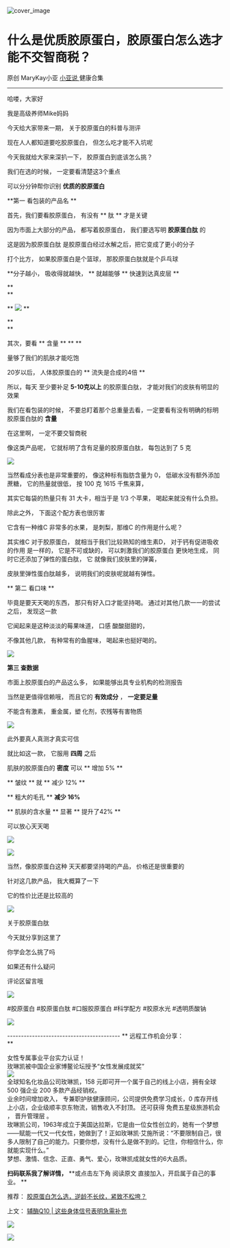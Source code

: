 ![cover_image](https://mmbiz.qpic.cn/mmbiz_jpg/A8SKDch4cJGoj2tzUfkLVWJyxHfMMpWYP5csWJUtLeXuTEv16410IEQdQwaM0xmrA5K1UvhMGKLv6dib1zawYEA/0?wx_fmt=jpeg)

#  什么是优质胶原蛋白，胶原蛋白怎么选才能不交智商税？

原创  MaryKay小亚  [ 小亚说 ](https://mp.weixin.qq.com/mp/appmsgalbum?__biz=MzUxNDAwNTk0MQ==&action=getalbum&album_id=1708254885080530948#wechat_redirect) 健康合集

__ _ _ _ _

  

  

  

哈喽，大家好

我是高级养师Mike妈妈

今天给大家带来一期，  关于胶原蛋白的科普与测评

现在人人都知道要吃胶原蛋白，  但怎么吃才能不入坑呢

今天我就给大家来深扒一下，  胶原蛋白到底该怎么挑？

我们在选的时候，  一定要看清楚这3个重点

可以分分钟帮你识别  **优质的胶原蛋白**

  

**第一 看包装的产品名  **

首先，我们要看胶原蛋白，  有没有  ** 肽  ** 才是关键

因为市面上大部分的产品，  都写着胶原蛋白，  我们要选写明  **胶原蛋白肽** 的

这是因为胶原蛋白肽  是胶原蛋白经过水解之后，把它变成了更小的分子

打个比方，  如果胶原蛋白是个篮球，  那胶原蛋白肽就是个乒乓球

**分子越小， 吸收得就越快，  ** 就越能够  ** 快速到达真皮层  **

**  
**

**
![](https://mmbiz.qpic.cn/mmbiz_jpg/A8SKDch4cJGoj2tzUfkLVWJyxHfMMpWYqHbyibWFwXic4ldBibRxEXftCAFTNjHUIpbPDic8XbMicCdoR4WuPrjpaQA/640?wx_fmt=jpeg&from=appmsg)
**

**  
**

其次，要看  ** 含量  ** ** **

量够了我们的肌肤才能吃饱

20岁以后，  人体胶原蛋白的  ** 流失是合成的4倍  **

  

所以，每天  至少要补足  **5-10克以上** 的胶原蛋白肽，  才能对我们的皮肤有明显的效果

我们在看包装的时候，  不要总盯着那个总重量去看，一定要看有没有明确的标明胶原蛋白肽的  **含量**

在这里啊，  一定不要交智商税

像这类产品呢，  它就标明了含有足量的胶原蛋白肽，  每包达到了 5 克

  

![](https://mmbiz.qpic.cn/mmbiz_jpg/A8SKDch4cJGoj2tzUfkLVWJyxHfMMpWYnsBBA1yWR3G9N7tibu5QtdgmiafY5aI20oy2BN77Njs42kicavTLBClvw/640?wx_fmt=jpeg&from=appmsg)

  

当然看成分表也是非常重要的，  像这种标有脂肪含量为 0，  低碳水没有额外添加蔗糖，  它的热量就很低，  按 100 克 1615 千焦来算，

其实它每袋的热量只有 31  大卡，相当于是 1/3 个苹果，  喝起来就没有什么负担。

除此之外，  下面这个配方表也很厉害

它含有一种维C 非常多的水果，  是刺梨，那维C 的作用是什么呢？

其实维C 对于胶原蛋白，  就相当于我们比较熟知的维生素D，  对于钙有促进吸收的作用  是一样的，  它是不可或缺的，  可以刺激我们的胶原蛋白
更快地生成，  同时它还添加了弹性的蛋白肽，  它  就像我们皮肤里的弹簧，

皮肤里弹性蛋白肽越多，  说明我们的皮肤呢就越有弹性。

  

** 第二 看口味  **

毕竟是要天天喝的东西，  那只有好入口才能坚持喝。  通过对其他几款一一的尝试之后，  发现这一款

它闻起来是这种淡淡的莓果味道，  口感  酸酸甜甜的，

不像其他几款，  有种常有的鱼腥味，  喝起来也挺好喝的。

  

![](https://mmbiz.qpic.cn/mmbiz_jpg/A8SKDch4cJGoj2tzUfkLVWJyxHfMMpWYdsYIlBFsZqTaWLSiawEnicWbKw1AjoF8GcLPXDxuMYkLUqk1hklbql4Q/640?wx_fmt=jpeg&from=appmsg)

  

  

  

**第三 查数据**

市面上胶原蛋白的产品这么多，  如果能够出具专业机构的检测报告

当然是更值得信赖哦，  而且它的  **有效成分** ， **一定要足量**

不能含有激素，  重金属，塑  化剂，农残等有害物质

  

![](https://mmbiz.qpic.cn/mmbiz_jpg/A8SKDch4cJGoj2tzUfkLVWJyxHfMMpWYbzGvbaQNsx0ALwuiblgia9IMTtgaRibx8zRLvZWkeGyfGh7Jib4EWrYj7Q/640?wx_fmt=jpeg&from=appmsg)  

  

  

此外要真人真测才真实可信

就比如这一款，  它服用  **四周** 之后

肌肤的胶原蛋白的  **密度** 可以  ** 增加 5%  **

** 皱纹  ** 就  ** 减少 12%  **

** 粗大的毛孔  ** **减少 16%**

** 肌肤的含水量  ** 显著  ** 提升了42%  **

可以放心天天喝

  

![](https://mmbiz.qpic.cn/mmbiz_jpg/A8SKDch4cJGoj2tzUfkLVWJyxHfMMpWYF6oOXUiahdB3AvycgbV5aicbXRQeCeyhglUj9Cq3Lq0ppAbxkhvoUmyQ/640?wx_fmt=jpeg&from=appmsg)

  

![](https://mmbiz.qpic.cn/mmbiz_jpg/A8SKDch4cJGoj2tzUfkLVWJyxHfMMpWYf9bu7KlFSux5mMZ9wdB7zqHu8sRe96E6UaSgd6WVQ7e9uQT8NBZPDQ/640?wx_fmt=jpeg&from=appmsg)

  

当然，像胶原蛋白这种  天天都要坚持喝的产品，  价格还是很重要的

针对这几款产品，  我大概算了一下

它的性价比还是比较高的

  

![](https://mmbiz.qpic.cn/mmbiz_jpg/A8SKDch4cJGoj2tzUfkLVWJyxHfMMpWYEEkALH5Kqlj9ibDSAibNwfRb2wXFallq12P8nmItA0jpgRfmt4z8hopw/640?wx_fmt=jpeg&from=appmsg)

  

关于胶原蛋白肽

今天就分享到这里了

你学会怎么挑了吗

如果还有什么疑问

评论区留言哦

![](https://mmbiz.qpic.cn/mmbiz_png/A8SKDch4cJGoj2tzUfkLVWJyxHfMMpWYCE8piay2nFGAz0KjzQF8UvK5T0oRr5ibxcIy7udtvzjMCAtEoAWa78Uw/640?wx_fmt=png&from=appmsg)

  

#胶原蛋白  #胶原蛋白肽 #口服胶原蛋白 #科学配方 #胶原水光 #透明质酸钠  

  

![](https://mmbiz.qpic.cn/mmbiz_jpg/A8SKDch4cJGoj2tzUfkLVWJyxHfMMpWYQvcYlgibVIibX7HicNJIWiaQaics97PNOiaWSU5QPAGEvibrNnJhUxf0C2TFg/640?wx_fmt=jpeg)

  
  
  
\-----------------------------------------  ** 远程工作机会分享：  
**  
  
女性专属事业平台实力认证！  
玫琳凯被中国企业家博鳌论坛授予“女性发展成就奖”  
![](https://mmbiz.qpic.cn/mmbiz_jpg/A8SKDch4cJGnR41I5Dl9IuwiaHYx7825mM68DLlh5rkkJ0CicfyzASagdMUEZ2pNCZs13Ng5n6ehtuiaW1YJrziaHQ/640?wx_fmt=jpeg)  
全球知名化妆品公司玫琳凯，158 元即可开一个属于自己的线上小店，拥有全球 500 强企业 200 多款产品经销权。  
业余时间增加收入，  专兼职护肤健康顾问，公司提供免费学习成长，0 库存开线上小店，企业级顺丰京东物流，销售收入不封顶。  还可获得  免费五星级旅游机会
，  晋升管理层  。  
玫琳凯公司，1963年成立于美国达拉斯，它是由一位女性创立的，她有一个梦想——赋能一代又一代女性，她做到了！正如玫琳凯·艾施所说：“不要限制自己，很多人限制了自己的能力。只要你想，没有什么是做不到的。记住，你相信什么，你就能实现什么。”  
梦想、激情、信念、正直、勇气、爱心，玫琳凯成就女性的6大品质。  
  
**扫码联系我了解详情，** **或点击左下角 阅读原文  直接加入，开启属于自己的事业。 **  
  

推荐： [ 胶原蛋白怎么选，逆龄不长纹，紧致不松垮？
](http://mp.weixin.qq.com/s?__biz=MzUxNDAwNTk0MQ==&mid=2247484812&idx=1&sn=c25e884af42bd6efde053264019adf9f&chksm=f94dcb56ce3a42409a7d56f78a11aa5c2dd999a3a181b6385e64e402ca6dc5ae7a94212a67e7&scene=21#wechat_redirect)  

上文： [ 辅酶Q10 | 这些身体信号表明急需补充
](http://mp.weixin.qq.com/s?__biz=MzUxNDAwNTk0MQ==&mid=2247485167&idx=2&sn=88db280bc1c416b580a3ee273f0315aa&chksm=f94dc835ce3a4123fbc3348789df72c448a0ce9f95da5cb9709c004cdca22bf761532f63fc67&scene=21#wechat_redirect)

![](https://mmbiz.qpic.cn/mmbiz_gif/b96CibCt70iaZ7Bia3Wm91cEuWhERXfCYjTia9tf7aMjVBNRETSa2NpGjCV6tyNvgCLos8LBgwEgxcwaIw8zdOsG7A/640?wx_fmt=gif)

![](https://mmbiz.qpic.cn/mmbiz_jpg/A8SKDch4cJEicCnqTxiatgGquhIicZ1wJ1Dth5YOOzoYV7U4N3HmiaO0vVAzjOpBVdtF0gnL632Fc7HqiaDmgveQDEw/640?wx_fmt=jpeg)
